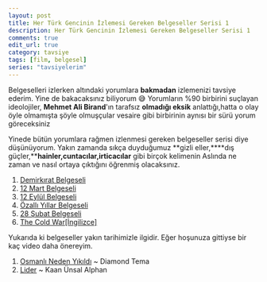 ```yaml
---
layout: post
title: Her Türk Gencinin İzlemesi Gereken Belgeseller Serisi 1
description: Her Türk Gencinin İzlemesi Gereken Belgeseller Serisi 1
comments: true
edit_url: true
category: tavsiye
tags: [film, belgesel]
series: "tavsiyelerim"
---
```


Belgeselleri izlerken altındaki yorumlara **bakmadan** izlemenizi tavsiye ederim. Yine de bakacaksınız biliyorum 😅 Yorumların %90 birbirini suçlayan ideolojiler, **Mehmet Ali Birand**'ın tarafsız **olmadığı eksik** anlattığı,hatta o olay öyle olmamışta şöyle olmuşçular vesaire gibi birbirinin aynısı bir sürü yorum göreceksiniz
<!-- excerpt separator -->

Yinede bütün yorumlara rağmen izlenmesi gereken belgeseller serisi diye düşünüyorum. Yakın zamanda sıkça duyduğumuz **gizli eller,****dış güçler,****hainler,cuntacılar,irticacılar** gibi birçok kelimenin Aslında ne zaman ve nasıl ortaya çıktığını öğrenmiş olacaksınız.

1.  [Demirkırat Belgeseli](https://www.youtube.com/playlist?list=PL19EshdPt3R80rux_vc-tC_8QjvI4JyCM)
2.  [12 Mart Belgeseli](https://www.youtube.com/playlist?list=PL19EshdPt3R_okjpo0R4I_ApHg54V327Q)
3.  [12 Eylül Belgeseli](https://www.youtube.com/playlist?list=PL19EshdPt3R9k0g2zuAIgGDpVNLKnzts5)
4.  [Özallı Yıllar Belgeseli](https://www.youtube.com/playlist?list=PL19EshdPt3R_5WlFPx7DIec8nPNRWT1uJ)
5.  [28 Şubat Belgeseli](https://www.youtube.com/playlist?list=PL19EshdPt3R8YxSSa_RGLGbd_WZguD5cQ)
6.  [The Cold War[İngilizce]](https://www.youtube.com/watch?v=22KIQ1QNnhE&list=PL3H6z037pboGWTxs3xGP7HRGrQ5dOQdGc)

Yukarıda ki belgeseller yakın tarihimizle ilgidir. Eğer hoşunuza gittiyse bir kaç video daha önereyim.


1.  [Osmanlı Neden Yıkıldı](https://www.youtube.com/watch?v=Iu6PMSK4QLM) ~ Diamond Tema
2.  [Lider](https://www.youtube.com/watch?v=mj_VFguBsV0) ~ Kaan Ünsal Alphan
